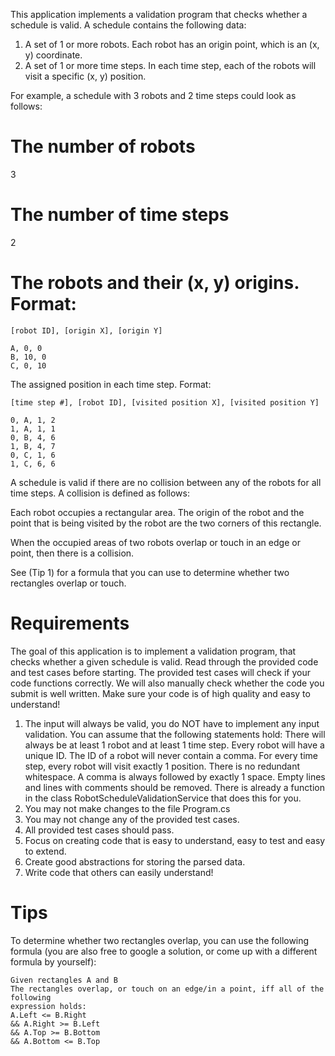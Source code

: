 

This application implements a validation program that checks whether a schedule is valid. A
schedule contains the following data:

1. A set of 1 or more robots. Each robot has an origin point, which is an (x, y) coordinate.
2. A set of 1 or more time steps. In each time step, each of the robots will visit a specific (x, y) position.

For example, a schedule with 3 robots and 2 time steps could look as follows:


# The number of robots
3
# The number of time steps
2
# The robots and their (x, y) origins. Format:
```
[robot ID], [origin X], [origin Y]

A, 0, 0
B, 10, 0
C, 0, 10
```

The assigned position in each time step. Format:

```
[time step #], [robot ID], [visited position X], [visited position Y]

0, A, 1, 2
1, A, 1, 1
0, B, 4, 6
1, B, 4, 7
0, C, 1, 6
1, C, 6, 6
```
A schedule is valid if there are no collision between any of the robots for all time steps. A collision is defined
as follows:

Each robot occupies a rectangular area. The origin of the robot and the point that is being visited by the robot are the two corners of this rectangle.

When the occupied areas of two robots overlap or touch in an edge or point, then there is a collision.

See (Tip 1) for a formula that you can use to determine whether two rectangles overlap or touch.

# Requirements

The goal of this application is to implement a validation program, that checks whether a given schedule is
valid. Read through the provided code and test cases before starting. The provided test cases will check if
your code functions correctly. We will also manually check whether the code you submit is well written. Make
sure your code is of high quality and easy to understand!
1. The input will always be valid, you do NOT have to implement any input validation. You can assume that
the following statements hold:
There will always be at least 1 robot and at least 1 time step.
Every robot will have a unique ID.
The ID of a robot will never contain a comma.
For every time step, every robot will visit exactly 1 position.
There is no redundant whitespace. A comma is always followed by exactly 1 space.
Empty lines and lines with comments should be removed. There is already a function in the class
RobotScheduleValidationService that does this for you.
2. You may not make changes to the file Program.cs
3. You may not change any of the provided test cases.
4. All provided test cases should pass.
5. Focus on creating code that is easy to understand, easy to test and easy to extend.
6. Create good abstractions for storing the parsed data.
7. Write code that others can easily understand!
# Tips
To determine whether two rectangles overlap, you can use the following formula (you are also free to google a solution, or come up with a different formula by yourself):
```
Given rectangles A and B
The rectangles overlap, or touch on an edge/in a point, iff all of the following
expression holds:
A.Left <= B.Right
&& A.Right >= B.Left
&& A.Top >= B.Bottom
&& A.Bottom <= B.Top
```

